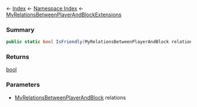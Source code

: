 ← [Index](Api-Index) ← [Namespace Index](Namespace-Index) ← [MyRelationsBetweenPlayerAndBlockExtensions](VRage.Game.MyRelationsBetweenPlayerAndBlockExtensions)

### Summary

```csharp
public static bool IsFriendly(MyRelationsBetweenPlayerAndBlock relations)
```

### Returns

[bool](https://docs.microsoft.com/en-us/dotnet/api/system.boolean?view=netframework-4.6)

### Parameters

* [MyRelationsBetweenPlayerAndBlock](VRage.Game.MyRelationsBetweenPlayerAndBlock) relations
